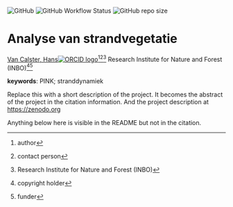 <!-- badges: start -->
![GitHub](https://img.shields.io/github/license/inbo/strandvegetatie)
![GitHub Workflow Status](https://img.shields.io/github/actions/workflow/status/inbo/strandvegetatie/check-project)
![GitHub repo size](https://img.shields.io/github/repo-size/inbo/strandvegetatie)
<!-- badges: end -->

# Analyse van strandvegetatie

[Van Calster, Hans![ORCID logo](https://info.orcid.org/wp-content/uploads/2019/11/orcid_16x16.png)](https://orcid.org/0000-0001-8595-8426)[^aut][^cre][^inbo.be]
Research Institute for Nature and Forest (INBO)[^cph][^fnd]

[^cph]: copyright holder
[^fnd]: funder
[^aut]: author
[^cre]: contact person
[^inbo.be]: Research Institute for Nature and Forest (INBO)

**keywords**: PINK; stranddynamiek

<!-- community: inbo -->

<!-- description: start -->
Replace this with a short description of the project.
It becomes the abstract of the project in the citation information.
And the project description at https://zenodo.org
<!-- description: end -->

Anything below here is visible in the README but not in the citation.

